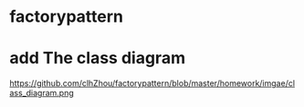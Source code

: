 # factorypattern
# add The class diagram
https://github.com/clhZhou/factorypattern/blob/master/homework/imgae/class_diagram.png
